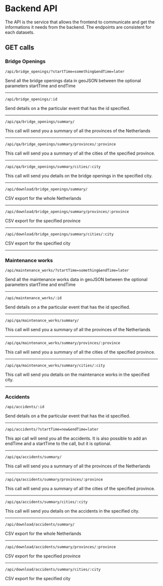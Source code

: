 # Backend API

The API is the service that allows the frontend to communicate and get the informations it needs from the backend.
The endpoints are consistent for each datasets.

## GET calls

### Bridge Openings

```
/api/bridge_openings/?startTime=something&endTime=later
```
Send all the bridge openings data in geoJSON between the optional parameters startTime and endTime

___
```
/api/bridge_openings/:id
```
Send details on a the particular event that has the id specified.

___
```
/api/qa/bridge_openings/summary/
```
This call will send you a summary of all the provinces of the Netherlands
___
```
/api/qa/bridge_openings/summary/provinces/:province
```
This call will send you a summary of all the cities of the specified province.
___
```
/api/qa/bridge_openings/summary/cities/:city
```
This call will send you details on the bridge openings in the specified city.
___
```
/api/download/bridge_openings/summary/
```
CSV export for the whole Netherlands
___
```
/api/download/bridge_openings/summary/provinces/:province
```
CSV export for the specified province
___
```
/api/download/bridge_openings/summary/cities/:city
```
CSV export for the specified city
___

### Maintenance works

```
/api/maintenance_works/?startTime=something&endTime=later
```
Send all the maintenance works data in geoJSON between the optional parameters startTime and endTime
___
```
/api/maintenance_works/:id
```
Send details on a the particular event that has the id specified.
___
```
/api/qa/maintenance_works/summary/
```
This call will send you a summary of all the provinces of the Netherlands
___
```
/api/qa/maintenance_works/summary/provinces/:province
```
This call will send you a summary of all the cities of the specified province.
___
```
/api/qa/maintenance_works/summary/cities/:city
```
This call will send you details on the maintenance works in the specified city.
___

### Accidents

```
/api/accidents/:id
```
Send details on a the particular event that has the id specified.
___
```
/api/accidents/?startTime=now&endTime=later
```
This api call will send you all the accidents. It is also possible to add an endTime and a startTime to the call, but it is optional.
___
```
/api/qa/accidents/summary/
```
This call will send you a summary of all the provinces of the Netherlands
___
```
/api/qa/accidents/summary/provinces/:province
```
This call will send you a summary of all the cities of the specified province.
___
```
/api/qa/accidents/summary/cities/:city
```
This call will send you details on the accidents in the specified city.
___
```
/api/download/accidents/summary/
```
CSV export for the whole Netherlands
___
```
/api/download/accidents/summary/provinces/:province
```
CSV export for the specified province
___
```
/api/download/accidents/summary/cities/:city
```
CSV export for the specified city
